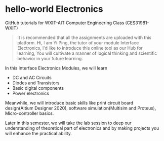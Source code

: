 # hello-world Electronics
GitHub tutorials for WXIT-AIT Computer Engineering Class (CES31981-WXIT)
>It is recommended that all the assignments are uploaded with this platform.
Hi, I am Yi Ping, the tutor of your module Interface Electronics,
I'd like to introduce this online tool as our Hub for learning,
You will cultivate a manner of logical thinking and scientific behavior in your future learning.

In this Interface Electronics Modules, we will learn 

- DC and AC Circuits
- Diodes and Transistors
- Basic digital components
- Power electronics

Meanwhile, we will introduce basic skills like print circuit board design(Altium Designer 2020), software simulation(Multisim and Proteus),  Micro-controller basics.

Later in this semester, we will take the lab session to deep our understanding of theoretical part of electronics and by making projects you will enhance the practical ability.
